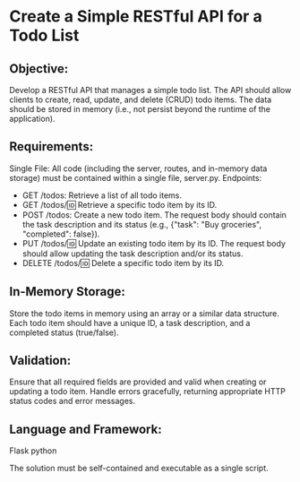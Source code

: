 # Create a Simple RESTful API for a Todo List

## Objective: 
Develop a RESTful API that manages a simple todo list. The API should allow clients to create, read, update, and delete (CRUD) todo items. The data should be stored in memory (i.e., not persist beyond the runtime of the application).

## Requirements:
Single File: All code (including the server, routes, and in-memory data storage) must be contained within a single file, server.py.
Endpoints:
- GET /todos: Retrieve a list of all todo items.
- GET /todos/:id: Retrieve a specific todo item by its ID.
- POST /todos: Create a new todo item. The request body should contain the task description and its status (e.g., {"task": "Buy groceries", "completed": false}).
- PUT /todos/:id: Update an existing todo item by its ID. The request body should allow updating the task description and/or its status.
- DELETE /todos/:id: Delete a specific todo item by its ID.
## In-Memory Storage:
Store the todo items in memory using an array or a similar data structure.
Each todo item should have a unique ID, a task description, and a completed status (true/false).
## Validation:
Ensure that all required fields are provided and valid when creating or updating a todo item.
Handle errors gracefully, returning appropriate HTTP status codes and error messages.
## Language and Framework:
Flask python

The solution must be self-contained and executable as a single script.